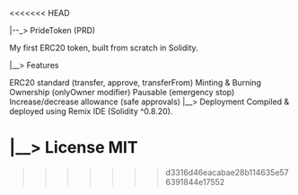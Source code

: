 <<<<<<< HEAD



|--_> PrideToken (PRD)

My first ERC20 token, built from scratch in Solidity.

|__> Features

ERC20 standard (transfer, approve, transferFrom)
Minting & Burning
Ownership (onlyOwner modifier)
Pausable (emergency stop)
Increase/decrease allowance (safe approvals)
|__> Deployment Compiled & deployed using Remix IDE (Solidity ^0.8.20).

|__> License MIT
=======

>>>>>>> d3316d46eacabae28b114635e576391844e17552
